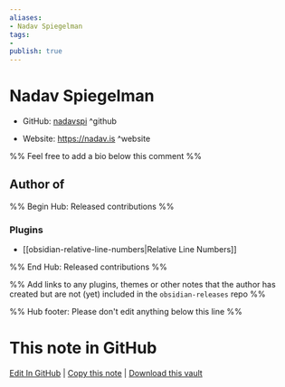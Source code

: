 ```yaml
---
aliases:
- Nadav Spiegelman
tags:
- 
publish: true
---
```


# Nadav Spiegelman

- GitHub: [nadavspi](https://github.com/nadavspi/) ^github
<!-- - Discord: `@` ^discord-->
- Website: <https://nadav.is> ^website
<!-- - [[Publish sites|Publish site]]: ^publish-->

%% Feel free to add a bio below this comment %%


## Author of

%% Begin Hub: Released contributions %%
### Plugins
- [[obsidian-relative-line-numbers|Relative Line Numbers]]

%% End Hub: Released contributions %%

%% Add links to any plugins, themes or other notes that the author has created but are not (yet) included in the `obsidian-releases` repo %%

<!--
### Unlisted plugins
-->

<!--
### Others
-->

<!--
## Sponsor this author

- [[GitHub sponsors]]: [Sponsor @nadavspi on GitHub Sponsors](https://github.com/sponsors/nadavspi) ^github-sponsor
- [[Buy me a coffee]]: ^buy-me-a-coffee
- [[PayPal]]: ^paypal
- [[Patreon]]: ^patreon

-->

<!--
## Follow this author
-->

<!-- - [[YouTube Channels|On YouTube]]: <https://> ^youtube-->
<!-- - Twitter: <https://> ^twitter-->
<!-- - ... -->

%% Hub footer: Please don't edit anything below this line %%

# This note in GitHub

<span class="git-footer">[Edit In GitHub](https://github.dev/obsidian-community/obsidian-hub/blob/main/01%20-%20Community/People/nadavspi.md "git-hub-edit-note") | [Copy this note](https://raw.githubusercontent.com/obsidian-community/obsidian-hub/main/01%20-%20Community/People/nadavspi.md "git-hub-copy-note") | [Download this vault](https://github.com/obsidian-community/obsidian-hub/archive/refs/heads/main.zip "git-hub-download-vault") </span>
